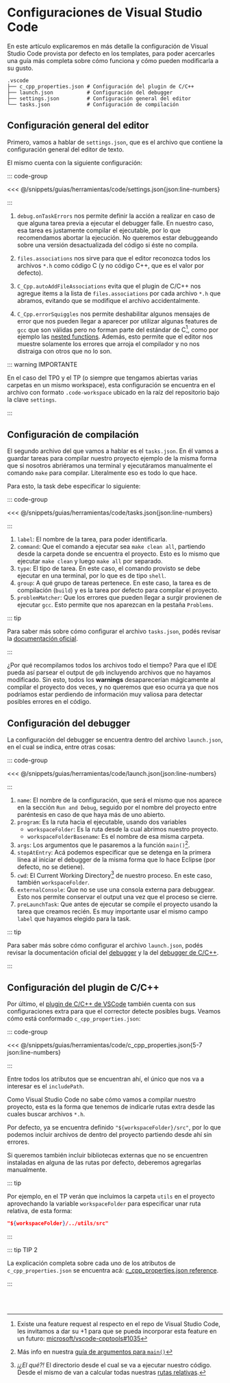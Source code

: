 # Configuraciones de Visual Studio Code

En este artículo explicaremos en más detalle la configuración de Visual Studio
Code provista por defecto en los templates, para poder acercarles una guía más
completa sobre cómo funciona y cómo pueden modificarla a su gusto.

```
.vscode
├── c_cpp_properties.json # Configuración del plugin de C/C++
├── launch.json           # Configuración del debugger
├── settings.json         # Configuración general del editor
└── tasks.json            # Configuración de compilación
```

## Configuración general del editor

Primero, vamos a hablar de `settings.json`, que es el archivo que contiene la
configuración general del editor de texto.

El mismo cuenta con la siguiente configuración:

::: code-group

<<< @/snippets/guias/herramientas/code/settings.json{json:line-numbers}

:::

1. `debug.onTaskErrors` nos permite definir la acción a realizar en caso de que
   alguna tarea previa a ejecutar el debugger falle. En nuestro caso, esa tarea
   es justamente compilar el ejecutable, por lo que recomendamos abortar la
   ejecución. No queremos estar debuggeando sobre una versión desactualizada del
   código si éste no compila.

2. `files.associations` nos sirve para que el editor reconozca todos los
   archivos `*.h` como código C (y no código C++, que es el valor por defecto).

3. `C_Cpp.autoAddFileAssociations` evita que el plugin de C/C++ nos agregue items
   a la lista de `files.associations` por cada archivo `*.h` que abramos,
   evitando que se modifique el archivo accidentalmente.

4. `C_Cpp.errorSquiggles` nos permite deshabilitar algunos mensajes de error que
   nos pueden llegar a aparecer por utilizar algunas features de `gcc` que son
   válidas pero no forman parte del estándar de C[^1], como por ejemplo las
   [nested functions](https://www.youtube.com/watch?v=1kYyxZXGjp0). Además, esto
   permite que el editor nos muestre solamente los errores que arroja el
   compilador y no nos distraiga con otros que no lo son.

::: warning IMPORTANTE

En el caso del TP0 y el TP (o siempre que tengamos abiertas varias carpetas en
un mismo workspace), esta configuración se encuentra en el archivo con formato
`.code-workspace` ubicado en la raíz del repositorio bajo la clave `settings`.

:::

## Configuración de compilación

El segundo archivo del que vamos a hablar es el `tasks.json`. En él vamos a
guardar tareas para compilar nuestro proyecto ejemplo de la misma forma que si
nosotros abriéramos una terminal y ejecutáramos manualmente el comando `make`
para compilar. Literalmente eso es todo lo que hace.

Para esto, la task debe especificar lo siguiente:

::: code-group

<<< @/snippets/guias/herramientas/code/tasks.json{json:line-numbers}

:::

1. `label`: El nombre de la tarea, para poder identificarla.
2. `command`: Que el comando a ejecutar sea `make clean all`, partiendo desde la
   carpeta donde se encuentra el proyecto. Esto es lo mismo que ejecutar
   `make clean` y luego `make all` por separado.
3. `type`: El tipo de tarea. En este caso, el comando provisto se debe ejecutar
   en una terminal, por lo que es de tipo `shell`.
4. `group`: A qué grupo de tareas pertenece. En este caso, la tarea es de
   compilación (`build`) y es la tarea por defecto para compilar el proyecto.
5. `problemMatcher`: Que los errores que pueden llegar a surgir provienen de
   ejecutar `gcc`. Esto permite que nos aparezcan en la pestaña `Problems`.

::: tip

Para saber más sobre cómo configurar el archivo `tasks.json`, podés revisar la
[documentación oficial](https://code.visualstudio.com/docs/editor/tasks#_custom-tasks).

:::

¿Por qué recompilamos todos los archivos todo el tiempo? Para que el IDE pueda
así parsear el output de `gdb` incluyendo archivos que no hayamos modificado.
Sin esto, todos los **warnings** desaparecerían mágicamente al compilar el
proyecto dos veces, y no queremos que eso ocurra ya que nos podríamos estar
perdiendo de información muy valiosa para detectar posibles errores en el código.

## Configuración del debugger

La configuración del debugger se encuentra dentro del archivo `launch.json`, en
el cual se indica, entre otras cosas:

::: code-group

<<< @/snippets/guias/herramientas/code/launch.json{json:line-numbers}

:::

1. `name`: El nombre de la configuración, que será el mismo que nos aparece en
   la sección `Run and Debug`, seguido por el nombre del proyecto entre
   paréntesis en caso de que haya más de uno abierto.
2. `program`: Es la ruta hacia el ejecutable, usando dos variables
   - `workspaceFolder`: Es la ruta desde la cual abrimos nuestro proyecto.
   - `workspaceFolderBasename`: Es el nombre de esa misma carpeta.
3. `args`: Los argumentos que le pasaremos a la función `main()`[^2].
4. `stopAtEntry`: Acá podemos especificar que se detenga en la primera línea al
   iniciar el debugger de la misma forma que lo hace Eclipse (por defecto, no se
   detiene).
5. `cwd`: El Current Working Directory[^3] de nuestro proceso. En este caso,
   también `workspaceFolder`.
6. `externalConsole`: Que no se use una consola externa para debuggear. Esto nos
   permite conservar el output una vez que el proceso se cierre.
7. `preLaunchTask`: Que antes de ejecutar se compile el proyecto usando la tarea
   que creamos recién. Es muy importante usar el mismo campo `label` que hayamos
   elegido para la task.

::: tip

Para saber más sobre cómo configurar el archivo `launch.json`, podés revisar la
documentación oficial del
[debugger](https://code.visualstudio.com/docs/editor/debugging#_launch-configurations)
y la del
[debugger de C/C++](https://code.visualstudio.com/docs/cpp/launch-json-reference).

:::

## Configuración del plugin de C/C++

Por último, el
[plugin de C/C++ de VSCode](https://marketplace.visualstudio.com/items?itemName=ms-vscode.cpptools)
también cuenta con sus configuraciones extra para que el corrector detecte
posibles bugs. Veamos cómo está conformado `c_cpp_properties.json`:

::: code-group

<<< @/snippets/guias/herramientas/code/c_cpp_properties.json{5-7 json:line-numbers}

:::

Entre todos los atributos que se encuentran ahí, el único que nos va a interesar
es el `includePath`.

Como Visual Studio Code no sabe cómo vamos a compilar nuestro proyecto, esta es
la forma que tenemos de indicarle rutas extra desde las cuales buscar archivos
`*.h`.

Por defecto, ya se encuentra definido `"${workspaceFolder}/src"`, por lo que
podemos incluir archivos de dentro del proyecto partiendo desde ahí sin errores.

Si queremos también incluir bibliotecas externas que no se encuentren instaladas
en alguna de las rutas por defecto, deberemos agregarlas manualmente.

::: tip

Por ejemplo, en el TP verán que incluimos la carpeta `utils` en el proyecto
aprovechando la variable `workspaceFolder` para especificar unar ruta relativa,
de esta forma:

```json
"${workspaceFolder}/../utils/src"
```

:::

::: tip TIP 2

La explicación completa sobre cada uno de los atributos de
`c_cpp_properties.json` se encuentra acá:
[c_cpp_properties.json reference](https://code.visualstudio.com/docs/cpp/c-cpp-properties-schema-reference).

:::

<br><br>

[^1]:
    Existe una feature request al respecto en el repo de Visual Studio Code, les
    invitamos a dar su +1 para que se pueda incorporar esta feature en un
    futuro:
    [microsoft/vscode-cpptools#1035](https://github.com/microsoft/vscode-cpptools/issues/1035)

[^2]:
    Más info en nuestra
    [guía de argumentos para `main()`](/guias/programacion/main)

[^3]:
    _¡¿El qué?!_ El directorio desde el cual se va a ejecutar nuestro código.
    Desde el mismo de van a calcular todas nuestras
    [rutas relativas](/guias/consola/rutas.html#current-working-directory).
